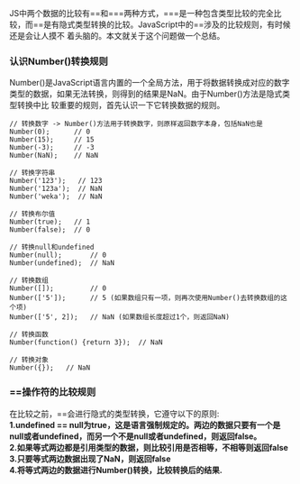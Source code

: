 JS中两个数据的比较有==和===两种方式，===是一种包含类型比较的完全比较，而==是有隐式类型转换的比较。JavaScript中的==涉及的比较规则，有时候还是会让人摸不
着头脑的。本文就关于这个问题做一个总结。</br>

### 认识Number()转换规则
Number()是JavaScript语言内置的一个全局方法，用于将数据转换成对应的数字类型的数据，如果无法转换，则得到的结果是NaN。由于Number()方法是隐式类型转换中比
较重要的规则，首先认识一下它转换数据的规则。
```
// 转换数字 -> Number()方法用于转换数字，则原样返回数字本身，包括NaN也是
Number(0);      // 0
Number(15);     // 15
Number(-3);     // -3
Number(NaN);    // NaN

// 转换字符串
Number('123');   // 123
Number('123a');  // NaN
Number('weka');  // NaN

// 转换布尔值
Number(true);   // 1
Number(false);  // 0

// 转换null和undefined
Number(null);       // 0
Number(undefined);  // NaN

// 转换数组
Number([]);         // 0
Number(['5']);      // 5 (如果数组只有一项，则再次使用Number()去转换数组的这个项)
Number(['5', 2]);   // NaN (如果数组长度超过1个，则返回NaN)

// 转换函数
Number(function() {return 3});  // NaN

// 转换对象
Number({});   // NaN
```

### ==操作符的比较规则
在比较之前，==会进行隐式的类型转换，它遵守以下的原则:</br>
**1.undefined == null为true，这是语言强制规定的。两边的数据只要有一个是null或者undefined，而另一个不是null或者undefined，则返回false。**</br>
**2.如果等式两边都是引用类型的数据，则比较引用是否相等，不相等则返回false**</br>
**3.只要等式两边数据出现了NaN，则返回false**</br>
**4.将等式两边的数据进行Number()转换，比较转换后的结果.**

